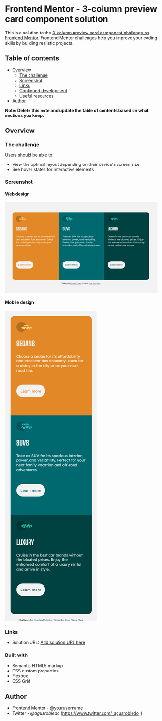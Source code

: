 # Frontend Mentor - 3-column preview card component solution

This is a solution to the [3-column preview card component challenge on Frontend Mentor](https://www.frontendmentor.io/challenges/3column-preview-card-component-pH92eAR2-). Frontend Mentor challenges help you improve your coding skills by building realistic projects. 

## Table of contents

- [Overview](#overview)
  - [The challenge](#the-challenge)
  - [Screenshot](#screenshot)
  - [Links](#links)
  - [Continued development](#continued-development)
  - [Useful resources](#useful-resources)
- [Author](#author)

**Note: Delete this note and update the table of contents based on what sections you keep.**

## Overview

### The challenge

Users should be able to:

- View the optimal layout depending on their device's screen size
- See hover states for interactive elements

### Screenshot
#### Web design
 ![web-design](https://github.com/agustinrobledo/Challenge-Cards/blob/main/screenshots%20of%20final%20design/Cards%20for%20web.png?raw=true)
#### Mobile design
 ![mobile-design](https://github.com/agustinrobledo/Challenge-Cards/blob/main/screenshots%20of%20final%20design/Cards%20for%20mobile.png?raw=true)

### Links

- Solution URL: [Add solution URL here](https://your-solution-url.com)


### Built with

- Semantic HTML5 markup
- CSS custom properties
- Flexbox
- CSS Grid

## Author
- Frontend Mentor - [@yourusername](https://www.frontendmentor.io/profile/yourusername)
- Twitter - @_agusrobledo_ (https://www.twitter.com/_agusrobledo_)


